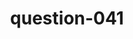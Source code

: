 ---
layout: question
title: question-041
number: 41
question: Name a country with a lot of land.
answer1: Russia | 31
answer2: China | 17
answer3: Canada | 17
answer4: USA | 16
answer5: Greenland | 5
answer6: Mexico | 4
answer7: Australia | 4
answer8: India | 2
answer9:
answer10:
---